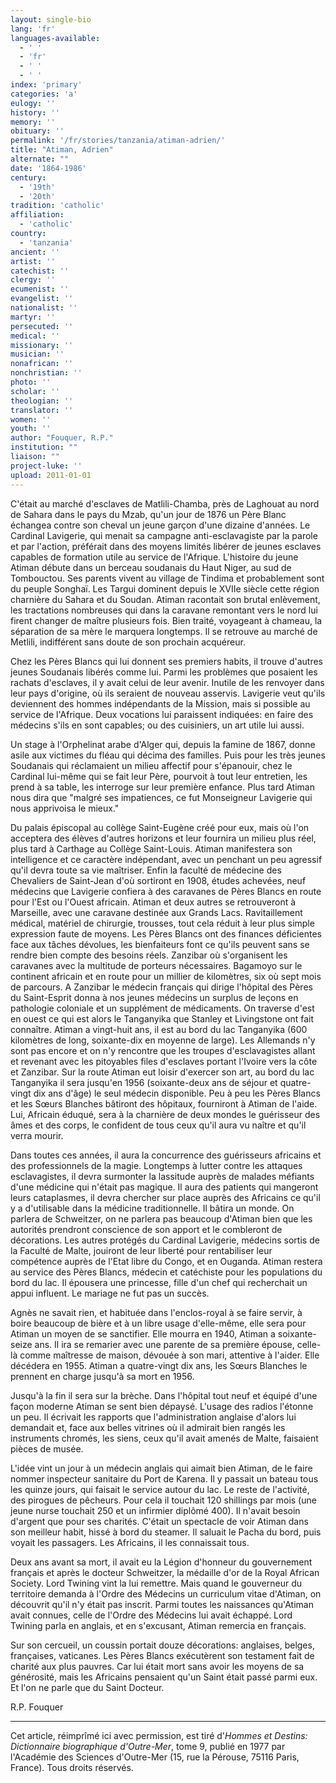 ```yaml
---
layout: single-bio
lang: 'fr'
languages-available:
  - ' '
  - 'fr'
  - ' '
  - ' '
index: 'primary'
categories: 'a'
eulogy: ''
history: ''
memory: ''
obituary: ''
permalink: '/fr/stories/tanzania/atiman-adrien/'
title: "Atiman, Adrien"
alternate: ""
date: '1864-1986'
century:
  - '19th'
  - '20th'
tradition: 'catholic'
affiliation:
  - 'catholic'
country:
  - 'tanzania'
ancient: ''
artist: ''
catechist: ''
clergy: ''
ecumenist: ''
evangelist: ''
nationalist: ''
martyr: ''
persecuted: ''
medical: ''
missionary: ''
musician: ''
nonafrican: ''
nonchristian: ''
photo: ''
scholar: ''
theologian: ''
translator: ''
women: ''
youth: ''
author: "Fouquer, R.P."
institution: ""
liaison: ""
project-luke: ''
upload: 2011-01-01
---
```




C'était au marché d'esclaves de Matlili-Chamba, près de Laghouat au nord de Sahara dans le pays du Mzab, qu'un jour de 1876 un Père Blanc échangea contre son cheval un jeune garçon d'une dizaine d'années. Le Cardinal Lavigerie, qui menait sa campagne anti-esclavagiste par la parole et par l'action, préférait dans des moyens limités libérer de jeunes esclaves capables de formation utile au service de l'Afrique. L'histoire du jeune Atiman débute dans un berceau soudanais du Haut Niger, au sud de Tombouctou. Ses parents vivent au village de Tindima et probablement sont du peuple Songhaï. Les Targui dominent depuis le XVIIe siècle cette région charnière du Sahara et du Soudan. Atiman racontait son brutal enlèvement, les tractations nombreuses qui dans la caravane remontant vers le nord lui firent changer de maître plusieurs fois. Bien traité, voyageant à chameau, la séparation de sa mère le marquera longtemps. Il se retrouve au marché de Metlili, indifférent sans doute de son prochain acquéreur.

Chez les Pères Blancs qui lui donnent ses premiers habits, il trouve d'autres jeunes Soudanais libérés comme lui. Parmi les problèmes que posaient les rachats d'esclaves, il y avait celui de leur avenir. Inutile de les renvoyer dans leur pays d'origine, où ils seraient de nouveau asservis. Lavigerie veut qu'ils deviennent des hommes indépendants de la Mission, mais si possible au service de l'Afrique. Deux vocations lui paraissent indiquées: en faire des médecins s'ils en sont capables; ou des cuisiniers, un art utile lui aussi.

Un stage à l'Orphelinat arabe d'Alger qui, depuis la famine de 1867, donne asile aux victimes du fléau qui décima des familles. Puis pour les très jeunes Soudanais qui réclamaient un milieu affectif pour s'épanouir, chez le Cardinal lui-même qui se fait leur Père, pourvoit à tout leur entretien, les prend à sa table, les interroge sur leur première enfance. Plus tard Atiman nous dira que "malgré ses impatiences, ce fut Monseigneur Lavigerie qui nous apprivoisa le mieux."

Du palais épiscopal au collège Saint-Eugène créé pour eux, mais où l'on acceptera des élèves d'autres horizons et leur fournira un milieu plus réel, plus tard à Carthage au Collège Saint-Louis. Atiman manifestera son intelligence et ce caractère indépendant, avec un penchant un peu agressif qu'il devra toute sa vie maîtriser. Enfin la faculté de médecine des Chevaliers de Saint-Jean d'où sortiront en 1908, études achevées, neuf médecins que Lavigerie confiera à des caravanes de Pères Blancs en route pour l'Est ou l'Ouest africain. Atiman et deux autres se retrouveront à Marseille, avec une caravane destinée aux Grands Lacs. Ravitaillement médical, matériel de chirurgie, trousses, tout cela réduit à leur plus simple expression faute de moyens. Les Pères Blancs ont des finances déficientes face aux tâches dévolues, les bienfaiteurs font ce qu'ils peuvent sans se rendre bien compte des besoins réels. Zanzibar où s'organisent les caravanes avec la multitude de porteurs nécessaires. Bagamoyo sur le continent africain et en route pour un millier de kilomètres, six où sept mois de parcours. A Zanzibar le médecin français qui dirige l'hôpital des Pères du Saint-Esprit donna à nos jeunes médecins un surplus de leçons en pathologie coloniale et un supplément de médicaments. On traverse d'est en ouest ce qui est alors le Tanganyika que Stanley et Livingstone ont fait connaître. Atiman a vingt-huit ans, il est au bord du lac Tanganyika (600 kilomètres de long, soixante-dix en moyenne de large). Les Allemands n'y sont pas encore et on n'y rencontre que les troupes d'esclavagistes allant et revenant avec les pitoyables files d'esclaves portant l'Ivoire vers la côte et Zanzibar. Sur la route Atiman eut loisir d'exercer son art, au bord du lac Tanganyika il sera jusqu'en 1956 (soixante-deux ans de séjour et quatre-vingt dix ans d'âge) le seul médecin disponible. Peu à peu les Pères Blancs et les Sœurs Blanches bâtiront des hôpitaux, fourniront à Atiman de l'aide. Lui, Africain éduqué, sera à la charnière de deux mondes le guérisseur des âmes et des corps, le confident de tous ceux qu'il aura vu naître et qu'il verra mourir.

Dans toutes ces années, il aura la concurrence des guérisseurs africains et des professionnels de la magie. Longtemps à lutter contre les attaques esclavagistes, il devra surmonter la lassitude auprès de malades méfiants d'une médicine qui n'était pas magique. Il aura des patients qui mangeront leurs cataplasmes, il devra chercher sur place auprès des Africains ce qu'il y a d'utilisable dans la médicine traditionnelle. Il bâtira un monde. On parlera de Schweitzer, on ne parlera pas beaucoup d'Atiman bien que les autorités prendront conscience de son apport et le combleront de décorations. Les autres protégés du Cardinal Lavigerie, médecins sortis de la Faculté de Malte, jouiront de leur liberté pour rentabiliser leur compétence auprès de l'Etat libre du Congo, et en Ouganda. Atiman restera au service des Pères Blancs, médecin et catéchiste pour les populations du bord du lac. Il épousera une princesse, fille d'un chef qui recherchait un appui influent. Le mariage ne fut pas un succès.

Agnès ne savait rien, et habituée dans l'enclos-royal à se faire servir, à boire beaucoup de bière et à un libre usage d'elle-même, elle sera pour Atiman un moyen de se sanctifier. Elle mourra en 1940, Atiman a soixante-seize ans. Il ira se remarier avec une parente de sa première épouse, celle-là comme maîtresse de maison, dévouée à son mari, attentive à l'aider. Elle décédera en 1955. Atiman a quatre-vingt dix ans, les Sœurs Blanches le prennent en charge jusqu'à sa mort en 1956.

Jusqu'à la fin il sera sur la brèche. Dans l'hôpital tout neuf et équipé d'une façon moderne Atiman se sent bien dépaysé. L'usage des radios l'étonne un peu. Il écrivait les rapports que l'administration anglaise d'alors lui demandait et, face aux belles vitrines où il admirait bien rangés les instruments chromés, les siens, ceux qu'il avait amenés de Malte, faisaient pièces de musée.

L'idée vint un jour à un médecin anglais qui aimait bien Atiman, de le faire nommer inspecteur sanitaire du Port de Karena. Il y passait un bateau tous les quinze jours, qui faisait le service autour du lac. Le reste de l'activité, des pirogues de pêcheurs. Pour cela il touchait 120 shillings par mois (une jeune nurse touchait 250 et un infirmier diplômé 400). Il n'avait besoin d'argent que pour ses charités. C'était un spectacle de voir Atiman dans son meilleur habit, hissé à bord du steamer. Il saluait le Pacha du bord, puis voyait les passagers. Les Africains, il les connaissait tous.

Deux ans avant sa mort, il avait eu la Légion d'honneur du gouvernement français et après le docteur Schweitzer, la médaille d'or de la Royal African Society. Lord Twining vint la lui remettre. Mais quand le gouverneur du territoire demanda à l'Ordre des Médecins un curriculum vitae d'Atiman, on découvrit qu'il n'y était pas inscrit. Parmi toutes les naissances qu'Atiman avait connues, celle de l'Ordre des Médecins lui avait échappé. Lord Twining parla en anglais, et en s'excusant, Atiman remercia en français.

Sur son cercueil, un coussin portait douze décorations: anglaises, belges, françaises, vaticanes. Les Pères Blancs exécutèrent son testament fait de charité aux plus pauvres. Car lui était mort sans avoir les moyens de sa générosité, mais les Africains pensaient qu'un Saint était passé parmi eux. Et l'on ne parle que du Saint Docteur.

R.P. Fouquer

---

Cet article, réimprîmé ici avec permission, est tiré d'*Hommes et Destins: Dictionnaire biographique d'Outre-Mer*, tome 9, publié en 1977 par l'Académie des Sciences d'Outre-Mer (15, rue la Pérouse, 75116 Paris, France). Tous droits réservés.
